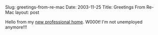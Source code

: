 Slug: greetings-from-re-mac
Date: 2003-11-25
Title: Greetings From Re-Mac
layout: post

Hello from my <a href="http://www.re-mac.com">new professional home</a>. W000t! I&#39;m not unemployed anymore!!!
